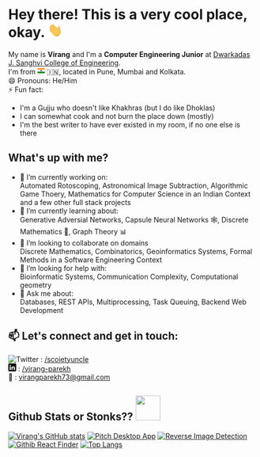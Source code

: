 # Hey there! This is a very cool place, okay. <img src="https://raw.githubusercontent.com/VirangParekh/VirangParekh/main/wave.gif" width="30px">

My name is **Virang** and I'm a **Computer Engineering Junior** at [Dwarkadas J. Sanghvi College of Engineering](https://djsce.ac.in/). <br>
I'm from <img src="https://raw.githubusercontent.com/VirangParekh/VirangParekh/main/inidan-flag.png" witdth="15px" height="15px"> 🇮🇳, located in Pune, Mumbai and Kolkata. <br>
😄 Pronouns: He/Him <br>
⚡ Fun fact:
  - I'm a Gujju who doesn't like Khakhras (but I do like Dhoklas)
  - I can somewhat cook and not burn the place down (mostly)
  - I'm the best writer to have ever existed in my room, if no one else is there

## What's up with me?
- 🔭 I’m currently working on: <br>
  Automated Rotoscoping, Astronomical Image Subtraction, Algorithmic Game Thoery, Mathematics for Computer Science in an Indian Context and a few other full stack projects
- 🌱 I’m currently learning about: <br>
  Generative Adversial Networks, Capsule Neural Networks 🕸️, Discrete Mathematics 🧮, Graph Theory 📊
- 👯 I’m looking to collaborate on domains <br>
  Discrete Mathematics, Combinatorics, Geoinformatics Systems, Formal Methods in a Software Engineering Context
- 🤔 I’m looking for help with: <br>
  Bioinformatic Systems, Communication Complexity, Computational geometry
- 💬 Ask me about: <br>
  Databases, REST APIs, Multiprocessing, Task Queuing, Backend Web Development 


## 📫 Let's connect and get in touch:    
   ![Twitter](http://i.imgur.com/wWzX9uB.png) : [/scoietyuncle](https://twitter.com/societyuncle) </br>
   ![LinkedIn](https://raw.githubusercontent.com/VirangParekh/VirangParekh/main/linkedin-3-16.png ) : [/virang-parekh](https://www.linkedin.com/in/virang-parekh/) </br>
   📧 : virangparekh73@gmail.com </br>
   
## Github Stats or Stonks?? <img src="https://user-images.githubusercontent.com/44228173/113404017-2267cb00-93c5-11eb-93fe-29c85cc6089d.png" width="50px" height="50px">

[![Virang's GitHub stats](https://github-readme-stats.vercel.app/api?username=VirangParekh&show_icons=true&theme=merko&count_private=true)](https://github.com/anuraghazra/github-readme-stats)
[![Pitch Desktop App](https://github-readme-stats.vercel.app/api/pin/?username=VirangParekh&show_icons=true&repo=Pitch-Desktop-App&theme=merko&show_owner=true)](https://github.com/anuraghazra/github-readme-stats)
[![Reverse Image Detection](https://github-readme-stats.vercel.app/api/pin/?username=VirangParekh&show_icons=true&repo=Reverse-Image-Detection&theme=merko&show_owner=true)](https://github.com/anuraghazra/github-readme-stats)
[![Githib React Finder](https://github-readme-stats.vercel.app/api/pin/?username=VirangParekh&repo=Github-Finder-React&show_owner=true&theme=merko)](https://github.com/anuraghazra/github-readme-stats)
[![Top Langs](https://github-readme-stats.vercel.app/api/top-langs/?username=VirangParekh&langs_count=8&theme=merko&layout=compact)](https://github.com/anuraghazra/github-readme-stats)

